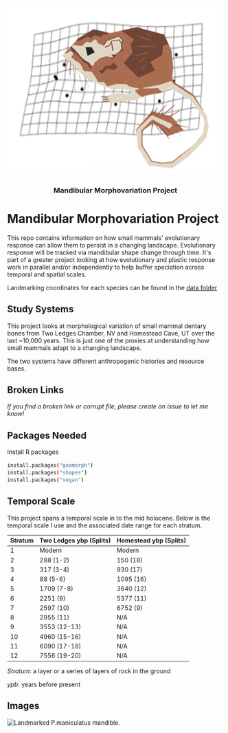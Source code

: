 <!-- PROJECT LOGO -->

<br />
<p align="center">
  <a href="https://github.com/Juniper41/mandibular_morphovariation">
    <img src="Krat_logo.png" alt="Logo" width="500" height="393">
  </a>

  <h3 align="center">Mandibular Morphovariation Project</h3>
  
# Mandibular Morphovariation Project
This repo contains information on how small mammals' evolutionary response can allow them to persist in a changing landscape. Evolutionary response will be tracked via mandibular shape change through time. It's part of a greater project looking at how evolutionary and plastic response work in parallel and/or independently to help buffer speciation across temporal and spatial scales. 

Landmarking coordinates for each species can be found in the [data folder](https://github.com/Juniper41/mandibular_morphovariation/tree/main/data)

## Study Systems
This project looks at morphological variation of small mammal dentary bones from Two Ledges Chamber, NV and Homestead Cave, UT over the last ~10,000 years. This is just one of the proxies at understanding how small mammals adapt to a changing landscape. 

The two systems have different anthropogenic histories and resource bases. 

## Broken Links

_If you find a broken link or corrupt file, please create an issue to let me know!_

## Packages Needed

 Install R packages
```sh
install.packages("geomorph")
install.packages("shapes")
install.packages("vegan")
```
## Temporal Scale
This project spans a temporal scale in to the mid holocene. Below is the temporal scale I use and the associated date range for each stratum. 

|Stratum|Two Ledges ybp (Splits)|Homestead ybp (Splits)|
:--|:--|:--|
|1|Modern|Modern|
|2|288 (1-2)|150 (18)|
|3|317 (3-4)|930 (17)|
|4|88 (5-6)|1095 (16)|
|5|1709 (7-8)|3640 (12)|
|6|2251 (9)|5377 (11)|
|7|2597 (10)|6752 (9)|
|8|2955 (11)|N/A|
|9|3553 (12-13)|N/A|
|10|4960 (15-16)|N/A|
|11|6090 (17-18)|N/A|
|12|7556 (19-20)|N/A|

*Stratum*: a layer or a series of layers of rock in the ground

*ypb*: years before present

## Images

![Landmarked _P.maniculatus_ mandible.](mandibular_morphovariation/output/estplot.jpeg "Landmarked Deer Mouse mandible")

